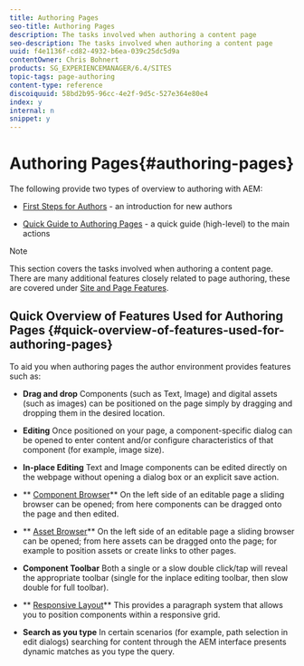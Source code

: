 ```yaml
---
title: Authoring Pages
seo-title: Authoring Pages
description: The tasks involved when authoring a content page
seo-description: The tasks involved when authoring a content page
uuid: f4e1136f-cd82-4932-b6ea-039c25dc5d9a
contentOwner: Chris Bohnert
products: SG_EXPERIENCEMANAGER/6.4/SITES
topic-tags: page-authoring
content-type: reference
discoiquuid: 58bd2b95-96cc-4e2f-9d5c-527e364e80e4
index: y
internal: n
snippet: y
---
```


# Authoring Pages{#authoring-pages}

The following provide two types of overview to authoring with AEM:

* [First Steps for Authors](../../../sites/authoring/using/first-steps.md) - an introduction for new authors  

* [Quick Guide to Authoring Pages](../../../sites/authoring/using/qg-page-authoring.md) - a quick guide (high-level) to the main actions

>[!NOTE]
>
>This section covers the tasks involved when authoring a content page. There are many additional features closely related to page authoring, these are covered under [Site and Page Features](../../../sites/authoring/using/site-page-features.md).

## Quick Overview of Features Used for Authoring Pages {#quick-overview-of-features-used-for-authoring-pages}

To aid you when authoring pages the author environment provides features such as:

* **Drag and drop** 
  Components (such as Text, Image) and digital assets (such as images) can be positioned on the page simply by dragging and dropping them in the desired location.

* **Editing** 
  Once positioned on your page, a component-specific dialog can be opened to enter content and/or configure characteristics of that component (for example, image size).  

* **In-place Editing** 
  Text and Image components can be edited directly on the webpage without opening a dialog box or an explicit save action.

* ** [Component Browser](../../../sites/authoring/using/author-environment-tools.md#componentsbrowsertouchoptimizedui)** 
  On the left side of an editable page a sliding browser can be opened; from here components can be dragged onto the page and then edited.

* ** [Asset Browser](../../../sites/authoring/using/author-environment-tools.md#assetsbrowsertouchoptimizedui)** 
  On the left side of an editable page a sliding browser can be opened; from here assets can be dragged onto the page; for example to position assets or create links to other pages.

* **Component Toolbar** 
  Both a single or a slow double click/tap will reveal the appropriate toolbar (single for the inplace editing toolbar, then slow double for full toolbar).

* ** [Responsive Layout](../../../sites/authoring/using/responsive-layout.md)** 
  This provides a paragraph system that allows you to position components within a responsive grid.

* **Search as you type** 
  In certain scenarios (for example, path selection in edit dialogs) searching for content through the AEM interface presents dynamic matches as you type the query.

